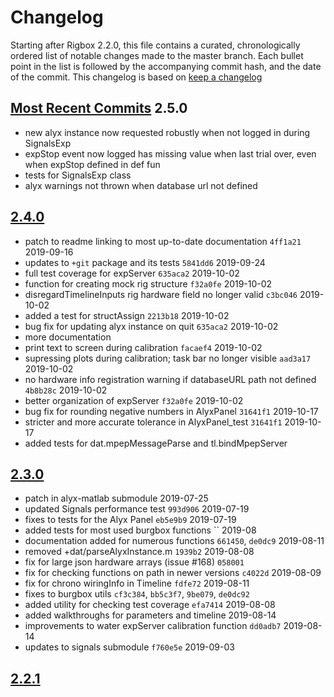 # Changelog

Starting after Rigbox 2.2.0, this file contains a curated, chronologically ordered list of notable changes made to the master branch. Each bullet point in the list is followed by the accompanying commit hash, and the date of the commit. This changelog is based on [keep a changelog](https://keepachangelog.com)

## [Most Recent Commits](https://github.com/cortex-lab/Rigbox/commits/master) 2.5.0

- new alyx instance now requested robustly when not logged in during SignalsExp
- expStop event now logged has missing value when last trial over, even when expStop defined in def fun
- tests for SignalsExp class
- alyx warnings not thrown when database url not defined


## [2.4.0](https://github.com/cortex-lab/Rigbox/releases/tag/v2.4.0)

- patch to readme linking to most up-to-date documentation `4ff1a21` 2019-09-16
- updates to `+git` package and its tests `5841dd6` 2019-09-24
- full test coverage for expServer `635aca2` 2019-10-02
- function for creating mock rig structure `f32a0fe` 2019-10-02
- disregardTimelineInputs rig hardware field no longer valid `c3bc046` 2019-10-02
- added a test for structAssign `2213b18` 2019-10-02
- bug fix for updating alyx instance on quit `635aca2` 2019-10-02
- more documentation 
- print text to screen during calibration `facaef4` 2019-10-02
- supressing plots during calibration; task bar no longer visible `aad3a17` 2019-10-02
- no hardware info registration warning if databaseURL path not defined `4b8b28c` 2019-10-02
- better organization of expServer `f32a0fe` 2019-10-02
- bug fix for rounding negative numbers in AlyxPanel `31641f1` 2019-10-17
- stricter and more accurate tolerance in AlyxPanel_test `31641f1` 2019-10-17
- added tests for dat.mpepMessageParse and tl.bindMpepServer


## [2.3.0](https://github.com/cortex-lab/Rigbox/releases/tag/v2.3.0)

- patch in alyx-matlab submodule 2019-07-25
- updated Signals performance test `993d906` 2019-07-19
- fixes to tests for the Alyx Panel `eb5e9b9` 2019-07-19
- added tests for most used burgbox functions `` 2019-08
- documentation added for numerous functions `661450`, `de0dc9` 2019-08-11
- removed +dat/parseAlyxInstance.m `1939b2` 2019-08-08
- fix for large json hardware arrays (issue #168) `058001`
- fix for checking functions on path in newer versions `c4022d` 2019-08-09
- fix for chrono wiringInfo in Timeline `fdfe72` 2019-08-11
- fixes to burgbox utils `cf3c384`, `bb5c3f7`, `9be079`, `de0dc92`
- added utility for checking test coverage `efa7414` 2019-08-08
- added walkthroughs for parameters and timeline 2019-08-14
- improvements to water expServer calibration function `dd0adb7` 2019-08-14
- updates to signals submodule `f760e5e` 2019-09-03

## [2.2.1](https://github.com/cortex-lab/Rigbox/releases/tag/v2.2.1)
